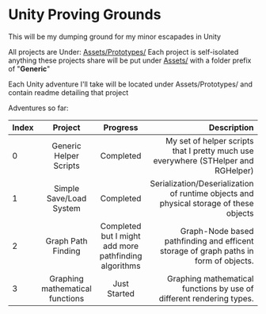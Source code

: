# Unity Proving Grounds


This will be my dumping ground for my minor escapades in Unity

All projects are Under: [Assets/Prototypes/](https://github.com/Math-Man/UnityProvingGrounds/tree/main/Assets/Prototypes) Each project is self-isolated anything these projects share will be put under [Assets/](Assets/) with a folder prefix of "**Generic**"

Each Unity adventure I'll take will be located under Assets/Prototypes/ and contain readme detailing that project

Adventures so far:

| Index | Project       | Progress      |  Description  |
|:------|:-------------:|:-------------:| -------------:|
| 0 | Generic Helper Scripts | Completed | My set of helper scripts that I pretty much use everywhere (STHelper and RGHelper) |
| 1 | Simple Save/Load System | Completed | Serialization/Deserialization of runtime objects and physical storage of these objects |
| 2 | Graph Path Finding | Completed but I might add more pathfinding algorithms | Graph-Node based pathfinding and efficent storage of graph paths in form of objects. |
| 3 | Graphing mathematical functions | Just Started | Graphing mathematical functions by use of different rendering types. |
